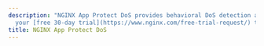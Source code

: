 ```yaml
---
description: "NGINX App Protect DoS provides behavioral DoS detection and mitigation.\n\nRequest
  your [free 30-day trial](https://www.nginx.com/free-trial-request/) today. \n"
title: NGINX App Protect DoS
---
```

